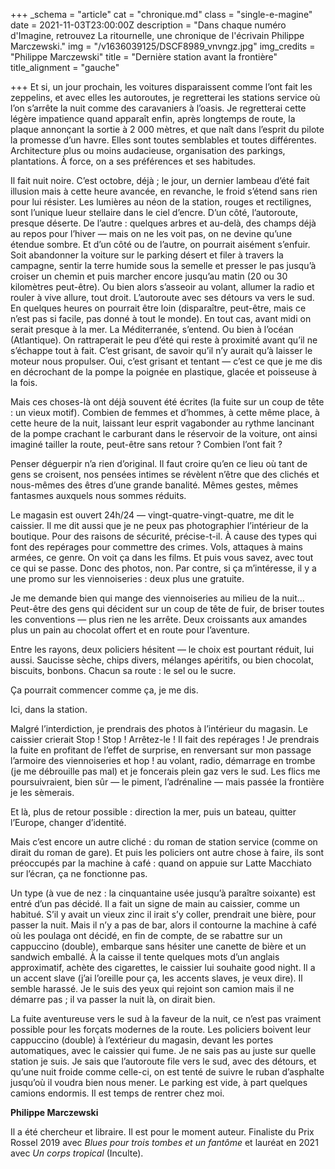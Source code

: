 +++
_schema = "article"
cat = "chronique.md"
class = "single-e-magine"
date = 2021-11-03T23:00:00Z
description = "Dans chaque numéro d'Imagine, retrouvez La ritournelle, une chronique de l'écrivain Philippe Marczewski."
img = "/v1636039125/DSCF8989_vnvngz.jpg"
img_credits = "Philippe Marczewski"
title = "Dernière station avant la frontière"
title_alignment = "gauche"

+++
Et si, un jour prochain, les voitures disparaissent comme l’ont fait les zeppelins, et avec elles les autoroutes, je regretterai les stations service où l’on s’arrête la nuit comme des caravaniers à l’oasis. Je regretterai cette légère impatience quand apparaît enfin, après longtemps de route, la plaque annonçant la sortie à 2 000 mètres, et que naît dans l’esprit du pilote la promesse d’un havre. Elles sont toutes semblables et toutes différentes. Architecture plus ou moins audacieuse, organisation des parkings, plantations. À force, on a ses préférences et ses habitudes.

Il fait nuit noire. C’est octobre, déjà ; le jour, un dernier lambeau d’été fait illusion mais à cette heure avancée, en revanche, le froid s’étend sans rien pour lui résister. Les lumières au néon de la station, rouges et rectilignes, sont l’unique lueur stellaire dans le ciel d’encre. D’un côté, l’autoroute, presque déserte. De l’autre : quelques arbres et au-delà, des champs déjà au repos pour l’hiver — mais on ne les voit pas, on ne devine qu’une étendue sombre. Et d’un côté ou de l’autre, on pourrait aisément s’enfuir. Soit abandonner la voiture sur le parking désert et filer à travers la campagne, sentir la terre humide sous la semelle et presser le pas jusqu’à croiser un chemin et puis marcher encore jusqu’au matin (20 ou 30 kilomètres peut-être). Ou bien alors s’asseoir au volant, allumer la radio et rouler à vive allure, tout droit. L’autoroute avec ses détours va vers le sud. En quelques heures on pourrait être loin (disparaître, peut-être, mais ce n’est pas si facile, pas donné à tout le monde). En tout cas, avant midi on serait presque à la mer. La Méditerranée, s’entend. Ou bien à l’océan (Atlantique). On rattraperait le peu d’été qui reste à proximité avant qu’il ne s’échappe tout à fait. C’est grisant, de savoir qu’il n’y aurait qu’à laisser le moteur nous propulser. Oui, c’est grisant et tentant — c’est ce que je me dis en décrochant de la pompe la poignée en plastique, glacée et poisseuse à la fois.

Mais ces choses-là ont déjà souvent été écrites (la fuite sur un coup de tête : un vieux motif). Combien de femmes et d’hommes, à cette même place, à cette heure de la nuit, laissant leur esprit vagabonder au rythme lancinant de la pompe crachant le carburant dans le réservoir de la voiture, ont ainsi imaginé tailler la route, peut-être sans retour ? Combien l’ont fait ?

Penser déguerpir n’a rien d’original. Il faut croire qu’en ce lieu où tant de gens se croisent, nos pensées intimes se révèlent n’être que des clichés et nous-mêmes des êtres d’une grande banalité. Mêmes gestes, mêmes fantasmes auxquels nous sommes réduits.

Le magasin est ouvert 24h/24 — vingt-quatre-vingt-quatre, me dit le caissier. Il me dit aussi que je ne peux pas photographier l’intérieur de la boutique. Pour des raisons de sécurité, précise-t-il. À cause des types qui font des repérages pour commettre des crimes. Vols, attaques à mains armées, ce genre. On voit ça dans les films. Et puis vous savez, avec tout ce qui se passe. Donc des photos, non. Par contre, si ça m’intéresse, il y a une promo sur les viennoiseries : deux plus une gratuite.

Je me demande bien qui mange des viennoiseries au milieu de la nuit… Peut-être des gens qui décident sur un coup de tête de fuir, de briser toutes les conventions — plus rien ne les arrête. Deux croissants aux amandes plus un pain au chocolat offert et en route pour l’aventure.

Entre les rayons, deux policiers hésitent — le choix est pourtant réduit, lui aussi. Saucisse sèche, chips divers, mélanges apéritifs, ou bien chocolat, biscuits, bonbons. Chacun sa route : le sel ou le sucre.

Ça pourrait commencer comme ça, je me dis.

Ici, dans la station.

Malgré l’interdiction, je prendrais des photos à l’intérieur du magasin. Le caissier crierait Stop ! Stop ! Arrêtez-le ! Il fait des repérages ! Je prendrais la fuite en profitant de l’effet de surprise, en renversant sur mon passage l’armoire des viennoiseries et hop ! au volant, radio, démarrage en trombe (je me débrouille pas mal) et je foncerais plein gaz vers le sud. Les flics me poursuivraient, bien sûr — le piment, l’adrénaline — mais passée la frontière je les sèmerais.

Et là, plus de retour possible : direction la mer, puis un bateau, quitter l’Europe, changer d’identité.

Mais c’est encore un autre cliché : du roman de station service (comme on dirait du roman de gare). Et puis les policiers ont autre chose à faire, ils sont préoccupés par la machine à café : quand on appuie sur Latte Macchiato sur l’écran, ça ne fonctionne pas.

Un type (à vue de nez : la cinquantaine usée jusqu’à paraître soixante) est entré d’un pas décidé. Il a fait un signe de main au caissier, comme un habitué. S’il y avait un vieux zinc il irait s’y coller, prendrait une bière, pour passer la nuit. Mais il n’y a pas de bar, alors il contourne la machine à café où les poulaga ont décidé, en fin de compte, de se rabattre sur un cappuccino (double), embarque sans hésiter une canette de bière et un sandwich emballé. À la caisse il tente quelques mots d’un anglais approximatif, achète des cigarettes, le caissier lui souhaite good night. Il a un accent slave (j’ai l’oreille pour ça, les accents slaves, je veux dire). Il semble harassé. Je le suis des yeux qui rejoint son camion mais il ne démarre pas ; il va passer la nuit là, on dirait bien.

La fuite aventureuse vers le sud à la faveur de la nuit, ce n’est pas vraiment possible pour les forçats modernes de la route. Les policiers boivent leur cappuccino (double) à l’extérieur du magasin, devant les portes automatiques, avec le caissier qui fume. Je ne sais pas au juste sur quelle station je suis. Je sais que l’autoroute file vers le sud, avec des détours, et qu’une nuit froide comme celle-ci, on est tenté de suivre le ruban d’asphalte jusqu’où il voudra bien nous mener. Le parking est vide, à part quelques camions endormis. Il est temps de rentrer chez moi.

**Philippe Marczewski**

Il a été chercheur et libraire. Il est pour le moment auteur. Finaliste du Prix Rossel 2019 avec _Blues pour trois tombes et un fantôme_ et lauréat en 2021 avec _Un corps tropical_ (Inculte).